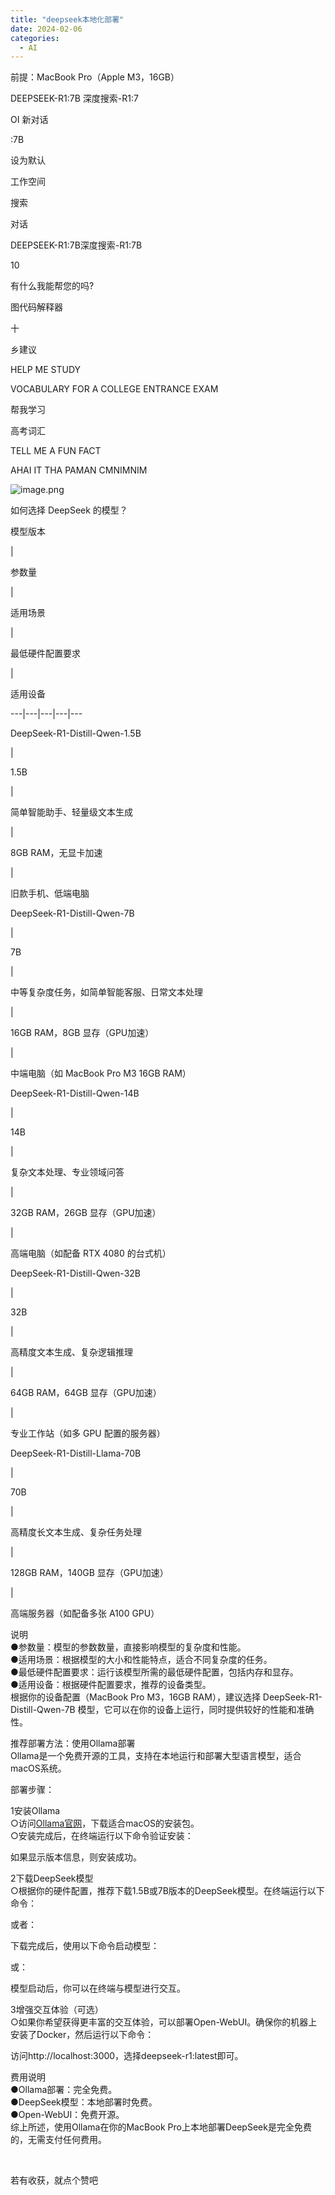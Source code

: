 ```yaml
---
title: "deepseek本地化部署"
date: 2024-02-06
categories:
  - AI
---
```






前提：MacBook Pro（Apple M3，16GB）  


DEEPSEEK-R1:7B 深度搜索-R1:7

OI 新对话

:7B

设为默认

工作空间

搜索

对话

DEEPSEEK-R1:7B深度搜索-R1:7B

10

有什么我能帮您的吗?

图代码解释器

十

乡建议

HELP ME STUDY

VOCABULARY FOR A COLLEGE ENTRANCE EXAM

帮我学习

高考词汇

TELL ME A FUN FACT

AHAI IT THA PAMAN CMNIMNIM

![image.png](https://cdn.nlark.com/yuque/0/2025/png/40701240/1738832744685-7df0f69f-9a08-4727-afdf-e224dd7741e9.png?x-oss-process=image%2Fformat%2Cwebp%2Fresize%2Cw_1500%2Climit_0)

  


如何选择 DeepSeek 的模型？  


模型版本  


| 

参数量  


| 

适用场景  


| 

最低硬件配置要求  


| 

适用设备  
  
  
---|---|---|---|---  
  
DeepSeek-R1-Distill-Qwen-1.5B  


| 

1.5B  


| 

简单智能助手、轻量级文本生成  


| 

8GB RAM，无显卡加速  


| 

旧款手机、低端电脑  
  
  
DeepSeek-R1-Distill-Qwen-7B  


| 

7B  


| 

中等复杂度任务，如简单智能客服、日常文本处理  


| 

16GB RAM，8GB 显存（GPU加速）  


| 

中端电脑（如 MacBook Pro M3 16GB RAM）  
  
  
DeepSeek-R1-Distill-Qwen-14B  


| 

14B  


| 

复杂文本处理、专业领域问答  


| 

32GB RAM，26GB 显存（GPU加速）  


| 

高端电脑（如配备 RTX 4080 的台式机）  
  
  
DeepSeek-R1-Distill-Qwen-32B  


| 

32B  


| 

高精度文本生成、复杂逻辑推理  


| 

64GB RAM，64GB 显存（GPU加速）  


| 

专业工作站（如多 GPU 配置的服务器）  
  
  
DeepSeek-R1-Distill-Llama-70B  


| 

70B  


| 

高精度长文本生成、复杂任务处理  


| 

128GB RAM，140GB 显存（GPU加速）  


| 

高端服务器（如配备多张 A100 GPU）  
  
  
说明  
●参数量：模型的参数数量，直接影响模型的复杂度和性能。  
●适用场景：根据模型的大小和性能特点，适合不同复杂度的任务。  
●最低硬件配置要求：运行该模型所需的最低硬件配置，包括内存和显存。  
●适用设备：根据硬件配置要求，推荐的设备类型。  
根据你的设备配置（MacBook Pro M3，16GB RAM），建议选择 DeepSeek-R1-Distill-Qwen-7B 模型，它可以在你的设备上运行，同时提供较好的性能和准确性。  


推荐部署方法：使用Ollama部署  
Ollama是一个免费开源的工具，支持在本地运行和部署大型语言模型，适合macOS系统。  


部署步骤：  


1安装Ollama  
○访问[Ollama官网](https://ollama.com/)，下载适合macOS的安装包。  
○安装完成后，在终端运行以下命令验证安装：  


如果显示版本信息，则安装成功。  


2下载DeepSeek模型  
○根据你的硬件配置，推荐下载1.5B或7B版本的DeepSeek模型。在终端运行以下命令：  


或者：  


下载完成后，使用以下命令启动模型：  


或：  


模型启动后，你可以在终端与模型进行交互。  


3增强交互体验（可选）  
○如果你希望获得更丰富的交互体验，可以部署Open-WebUI。确保你的机器上安装了Docker，然后运行以下命令：  


访问http://localhost:3000，选择deepseek-r1:latest即可。  


费用说明  
●Ollama部署：完全免费。  
●DeepSeek模型：本地部署时免费。  
●Open-WebUI：免费开源。  
综上所述，使用Ollama在你的MacBook Pro上本地部署DeepSeek是完全免费的，无需支付任何费用。  


​

若有收获，就点个赞吧

